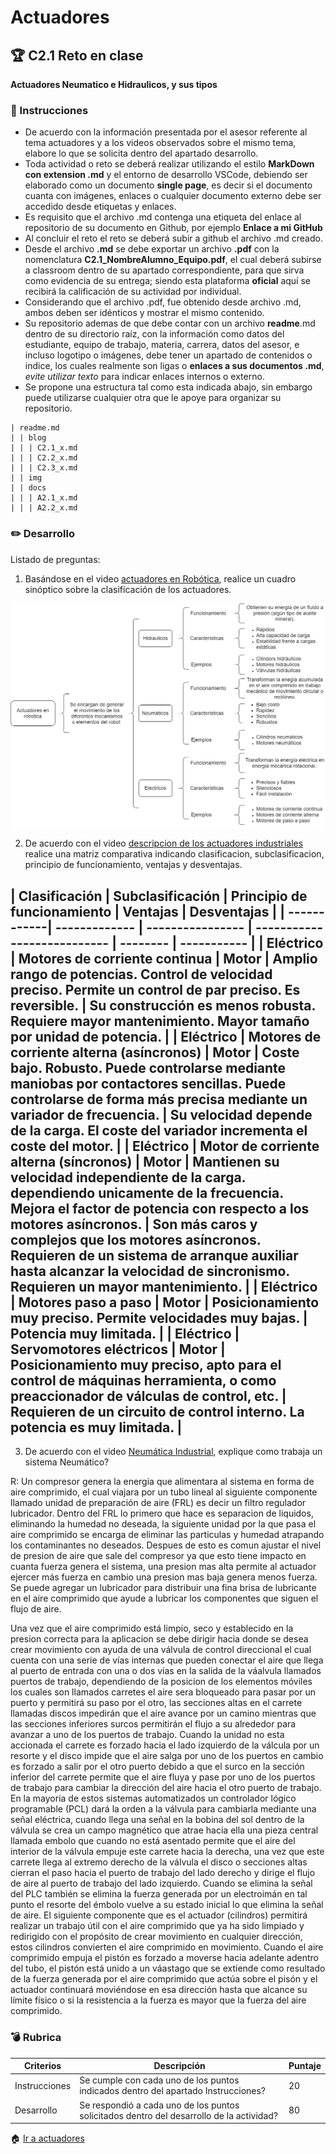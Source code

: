# Actuadores

## :trophy: C2.1 Reto en clase

**Actuadores Neumatico e Hidraulicos, y sus tipos**

### :blue_book: Instrucciones

- De acuerdo con la información presentada por el asesor referente al tema actuadores y a los videos observados sobre el mismo tema, elabore lo que se solicita dentro del apartado desarrollo.
- Toda actividad o reto se deberá realizar utilizando el estilo **MarkDown con extension .md** y el entorno de desarrollo VSCode, debiendo ser elaborado como un documento **single page**, es decir si el documento cuanta con imágenes, enlaces o cualquier documento externo debe ser accedido desde etiquetas y enlaces.
- Es requisito que el archivo .md contenga una etiqueta del enlace al repositorio de su documento en Github, por ejemplo **Enlace a mi GitHub**
- Al concluir el reto el reto se deberá subir a github el archivo .md creado.
- Desde el archivo **.md** se debe exportar un archivo **.pdf** con la nomenclatura **C2.1_NombreAlumno_Equipo.pdf**, el cual deberá subirse a classroom dentro de su apartado correspondiente, para que sirva como evidencia de su entrega; siendo esta plataforma **oficial** aquí se recibirá la calificación de su actividad por individual.
- Considerando que el archivo .pdf, fue obtenido desde archivo .md, ambos deben ser idénticos y mostrar el mismo contenido.
- Su repositorio ademas de que debe contar con un archivo **readme**.md dentro de su directorio raíz, con la información como datos del estudiante, equipo de trabajo, materia, carrera, datos del asesor, e incluso logotipo o imágenes, debe tener un apartado de contenidos o indice, los cuales realmente son ligas o **enlaces a sus documentos .md**, _evite utilizar texto_ para indicar enlaces internos o externo.
- Se propone una estructura tal como esta indicada abajo, sin embargo puede utilizarse cualquier otra que le apoye para organizar su repositorio.  
``` 
| readme.md
| | blog
| | | C2.1_x.md
| | | C2.2_x.md
| | | C2.3_x.md
| | img
| | docs
| | | A2.1_x.md
| | | A2.2_x.md
```

### :pencil2: Desarrollo

Listado de preguntas:

1. Basándose en el video [actuadores en Robótica](https://www.youtube.com/watch?v=e_6rjEGWqoY), realice un cuadro sinóptico sobre la clasificación de los actuadores.

![CuadroSipnotico](../Imagenes/C2.1_CuadroSipnotico.png)

2. De acuerdo con el video [descripcion de los actuadores industriales](https://www.youtube.com/watch?v=mFsPxpFHajM) realice una matriz comparativa indicando clasificacion, subclasificacion, principio de funcionamiento, ventajas y desventajas.

| Clasificación | Subclasificación | Principio de funcionamiento | Ventajas | Desventajas |
| ------------| ------------- | ---------------- | --------------------------- | -------- | ----------- |
| Eléctrico | Motores de corriente continua | Motor | Amplio rango de potencias. Control de velocidad preciso. Permite un control de par preciso. Es reversible. | Su construcción es menos robusta. Requiere mayor mantenimiento. Mayor tamaño por unidad de potencia. |
| Eléctrico | Motores de corriente alterna (asíncronos) | Motor | Coste bajo. Robusto. Puede controlarse mediante maniobas por contactores sencillas. Puede controlarse de forma más precisa mediante un variador de frecuencia. | Su velocidad depende de la carga. El coste del variador incrementa el coste del motor. |
| Eléctrico | Motor de corriente alterna (síncronos) | Motor | Mantienen su velocidad independiente de la carga. dependiendo unicamente de la frecuencia. Mejora el factor de potencia con respecto a los motores asíncronos. | Son más caros y complejos que los motores asíncronos. Requieren de un sistema de arranque auxiliar hasta alcanzar la velocidad de sincronismo. Requieren un mayor mantenimiento. |
| Eléctrico | Motores paso a paso | Motor | Posicionamiento muy preciso. Permite velocidades muy bajas. | Potencia muy limitada. |
| Eléctrico | Servomotores eléctricos | Motor | Posicionamiento muy preciso, apto para el control de máquinas herramienta, o como preaccionador de válculas de control, etc. | Requieren de un circuito de control interno. La potencia es muy limitada. |
---


3. De acuerdo con el video [Neumática Industrial](https://www.youtube.com/watch?v=Wee85cI6wwQ&t=394s), explique como trabaja un sistema Neumático?

R: Un compresor genera la energia que alimentara al sistema en forma de aire comprimido, el cual viajara por un tubo lineal al siguiente componente llamado unidad de preparación de aire (FRL) es decir un filtro regulador lubricador. Dentro del FRL lo primero que hace es separacion de liquidos, eliminando la humedad no deseada, la siguiente unidad por la que pasa el aire comprimido se encarga de eliminar las particulas y humedad atrapando los contaminantes no deseados. Despues de esto es comun ajustar el nivel de presion de aire que sale del compresor ya que esto tiene impacto en cuanta fuerza genera el sistema, una presion mas alta permite al actuador ejercer más fuerza en cambio una presion mas baja genera menos fuerza. Se puede agregar un lubricador para distribuir una fina brisa de lubricante en el aire comprimido que ayude a lubricar los componentes que siguen el flujo de aire.

Una vez que el aire comprimido está limpio, seco y establecido en la presion correcta para la aplicacion se debe dirigir hacia donde se desea crear movimiento con ayuda de una válvula de control direccional el cual cuenta con una serie de vías internas que pueden conectar el aire que llega al puerto de entrada con una o dos vías en la salida de la váalvula llamados puertos de trabajo, dependiendo de la posicion de los elementos móviles los cuales son llamados carretes el aire sera bloqueado para pasar por un puerto y permitirá su paso por el otro, las secciones altas en el carrete llamadas discos impedirán que el aire avance por un camino mientras que las secciones inferiores surcos permitirán el flujo a su alrededor para avanzar a uno de los puertos de trabajo. Cuando la unidad no esta accionada el carrete es forzado hacia el lado izquierdo de la válcula por un resorte y el disco impide que el aire salga por uno de los puertos en cambio es forzado a salir por el otro puerto debido a que el surco en la sección inferior del carrete permite que el aire fluya y pase por uno de los puertos de trabajo para cambiar la dirección del aire hacia el otro puerto de trabajo. En la mayoria de estos sistemas automatizados un controlador lógico programable (PCL) dará la orden a la válvula para cambiarla mediante una señal eléctrica, cuando llega una señal en la bobina del sol dentro de la válvula se crea un campo magnético que atrae hacia ella una pieza central llamada embolo que cuando no está asentado permite que el aire del interior de la válvula empuje este carrete hacia la derecha, una vez que este carrete llega al extremo derecho de la válvula el disco o secciones altas cierran el paso hacia el puerto de trabajo del lado derecho y dirige el flujo de aire al puerto de trabajo del lado izquierdo. Cuando se elimina la señal del PLC también se elimina la fuerza generada por un electroimán en tal punto el resorte del émbolo vuelve a su estado inicial lo que elimina la señal de aire. 
El siguiente componente que es el actuador (cilindros) permitirá realizar un trabajo útil con el aire comprimido que ya ha sido limpiado y redirigido con el propósito de crear movimiento en cualquier dirección, estos cilindros convierten el aire comprimido en movimiento. Cuando el aire comprimido empuja el pistón es forzado a moverse hacia adelante adentro del tubo, el pistón está unido a un váastago que se extiende como resultado de la fuerza generada por el aire comprimido que actúa sobre el pisón y el actuador continuará moviéndose en esa dirección hasta que alcance su límite físico o si la resistencia a la fuerza es mayor que la fuerza del aire comprimido.

### :bomb: Rubrica

| Criterios     | Descripción                                                                                  | Puntaje |
| ------------- | -------------------------------------------------------------------------------------------- | ------- |
| Instrucciones | Se cumple con cada uno de los puntos indicados dentro del apartado Instrucciones?            | 20 |
| Desarrollo    | Se respondió a cada uno de los puntos solicitados dentro del desarrollo de la actividad?     | 80      |

:house: [Ir a actuadores](../docs/D2.0_Actuadores.md)